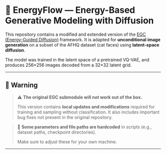 # 🧪 EnergyFlow — Energy-Based Generative Modeling with Diffusion

This repository contains a modified and extended version of the [EGC (Energy-Guided Diffusion)](https://github.com/GuoQiushan/EGC) framework. It is adapted for **unconditional image generation** on a subset of the AFHQ dataset (cat faces) using **latent-space diffusion**.

The model was trained in the latent space of a pretrained VQ-VAE, and produces 256×256 images decoded from a 32×32 latent grid.

---

## 🚨 Warning

> ⚠️ **The original EGC submodule will _not_ work out of the box.**
>
> This version contains **local updates and modifications** required for training and sampling without classification. It also includes important bug fixes not present in the original repository.

> 🔧 **Some parameters and file paths are hardcoded** in scripts (e.g., dataset paths, checkpoint directories).
>
> Make sure to adjust these for your own machine.

---

